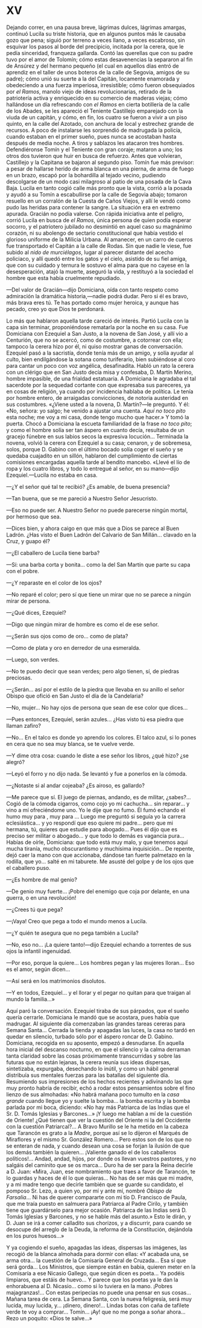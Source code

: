 # XV

Dejando correr, en una pausa breve, lágrimas dulces, lágrimas amargas, continuó
Lucila su triste historia, que en algunos puntos más le causaba gozo que pena;
siguió por terreno a veces llano, a veces escabroso, sin esquivar los pasos al
borde del precipicio, incitada por la cerera, que le pedía sinceridad,
franqueza gallarda. Contó las querellas que con su padre tuvo por el amor de
Tolomín; cómo estas desavenencias la separaron al fin de Ansúrez y del hermano
pequeño (el cual en aquellos días entró de aprendiz en el taller de unos
boteros de la calle de Segovia, amigos de su padre); cómo unió su suerte a la
del Capitán, locamente enamorada y obedeciendo a una fuerza imperiosa,
irresistible; cómo fueron obsequiados por *el Ramos*, manolo viejo de ideas
revolucionarias, retirado de la patriotería activa y enriquecido en su comercio
de maderas viejas; cómo hallándose un día refrescando con *el Ramos* en cierta
botillería de la calle de los Abades, se les apareció el Teniente Castillejo
emparejado con la viuda de un capitán, y cómo, en fin, los cuatro se fueron
a vivir a un piso quinto, en la calle del Azotado, con anchura de local
y estrechez grande de recursos. A poco de instalarse les sorprendió de
madrugada la policía, cuando estaban en el primer sueño, pues nunca se
acostaban hasta después de media noche. A tiros y sablazos les atacaron tres
hombres. Defendiéronse Tomín y el Teniente con gran coraje; mataron a uno; los
otros dos tuvieron que huir en busca de refuerzo. Antes que volvieran,
Castillejo y la Capitana se bajaron al segundo piso. Tomín fue más previsor:
a pesar de hallarse herido de arma blanca en una pierna, de arma de fuego en un
brazo, escapó por la bohardilla al tejado vecino, pudiendo descolgarse de un
modo casi milagroso al patio de una posada de la Cava Baja. Lucila en tanto
cogió calle más pronto que la vista, corrió a la posada y ayudó a su Tomín
a escabullirse por la calle de Segovia abajo; tomaron resuello en un corralón
de la Cuesta de Caños Viejos, y allí le vendó como pudo las heridas para
contener la sangre. La situación era en extremo apurada. Gracián no podía
valerse. Con rápida iniciativa ante el peligro, corrió Lucila en busca de *el
Ramos*, única persona de quien podía esperar socorro, y el patriotero jubilado
no desmintió en aquel caso su magnánimo corazón, ni su abolengo de sectario
constitucional que había vestido el glorioso uniforme de la Milicia Urbana. Al
amanecer, en un carro de cueros fue transportado el Capitán a la calle de
Rodas. Sin que nadie le viese, fue subido al *nido de murciélagos*, lugar al
parecer distante del acecho policiaco, y allí quedó entre los gatos y el cielo,
asistido de su fiel amiga, que con su cuidado y ternura le sostuvo el alma para
que no cayese en la desesperación, atajó la muerte, aseguró la vida,
y restituyó a la sociedad el hombre que esta había cruelmente repudiado.

—Del valor de Gracián—dijo Domiciana, oída con tanto respeto como admiración la
dramática historia,—nadie podrá dudar. Pero si él es bravo, más brava eres tú.
Te has portado como mujer heroica, y aunque has pecado, creo yo que Dios te
perdonará.

Lo más que hablaron aquella tarde careció de interés. Partió Lucila con la capa
sin terminar, proponiéndose rematarla por la noche en su casa. Fue Domiciana
con Ezequiel a San Justo, a la novena de San José, y allí vio a Centurión, que
no se acercó, como de costumbre, a cotorrear con ella; tampoco la cerera hizo
por él, ni quiso mostrar ganas de conversación. Ezequiel pasó a la sacristía,
donde tenía más de un amigo, y solía ayudar al culto, bien endilgándose la
sotana como turiferario, bien subiéndose al coro para cantar un poco con voz
angélica, desafinadita. Habló un rato la cerera con un clérigo que en San Justo
decía misa y confesaba, D. Martín Merino, hombre impasible, de una frialdad
estatuaria. A Domiciana le agradaba el tal sacerdote por la sequedad cortante
con que expresaba sus pareceres, ya en cosas de religión, ya cuando por
incidencia hablaba de política. Le tenía por hombre entero, de arraigadas
convicciones, de notoria austeridad en sus costumbres. «¿Viene usted a la
novena, D. Martín?—le preguntó. Y él: «No, señora: yo salgo; he venido
a ajustar una cuenta. *Aquí no toco pito* esta noche; me voy a mi casa, donde
tengo mucho que hacer.» Y tomó la puerta. Chocó a Domiciana la escueta
familiaridad de la frase *no toco pito*; y como el hombre solía ser tan áspero
en cuanto decía, resultaba de un gracejo fúnebre en sus labios secos la
expresiva locución... Terminada la novena, volvió la cerera con Ezequiel a su
casa; cenaron, y de sobremesa, solos, porque D. Gabino con el último bocado
solía coger el sueño y se quedaba cuajadito en un sillón, hablaron del
cumplimiento de ciertas comisiones encargadas aquella tarde al bendito mancebo.
«Llevé el lío de ropa y los cuatro libros, y todo lo entregué al señor, en su
mano—dijo Ezequiel.—Lucila no estaba en casa.

—¿Y el señor qué tal te recibió? ¿Es amable, de buena presencia?

—Tan buena, que se me pareció a Nuestro Señor Jesucristo.

—Eso no puede ser. A Nuestro Señor no puede parecerse ningún mortal, por
hermoso que sea.

—Dices bien, y ahora caigo en que más que a Dios se parece al Buen Ladrón. ¿Has
visto el Buen Ladrón del Calvario de San Millán... clavado en la Cruz, y guapo
él?

—¿El caballero de Lucila tiene barba?

—Sí: una barba corta y bonita... como la del San Martín que parte su capa con
el pobre.

—¿Y reparaste en el color de los ojos?

—No reparé el color; pero sí que tiene un mirar que no se parece a ningún mirar
de persona.

—¿Qué dices, Ezequiel?

—Digo que ningún mirar de hombre es como el de ese señor.

—¿Serán sus ojos como de oro... como de plata?

—Como de plata y oro en derredor de una esmeralda.

—Luego, son verdes.

—No te puedo decir que sean verdes; pero algo tienen, sí, de piedras preciosas.

—¿Serán... así por el estilo de la piedra que llevaba en su anillo el señor
Obispo que ofició en San Justo el día de la Candelaria?

—No, mujer... No hay ojos de persona que sean de ese color que dices...

—Pues entonces, Ezequiel, serán azules... ¿Has visto tú esa piedra que llaman
zafiro?

—No... En el talco es donde yo aprendo los colores. El talco azul, si lo pones
en cera que no sea muy blanca, se te vuelve verde.

—Y dime otra cosa: cuando le diste a ese señor los libros, ¿qué hizo? ¿se
alegró?

—Leyó el forro y no dijo nada. Se levantó y fue a ponerlos en la cómoda.

—¿Notaste si al andar cojeaba? ¿Es airoso, es gallardo?

—Me parece que sí. El juego de piernas, andando, es de militar, ¿sabes?...
Cogió de la cómoda cigarros, como cojo yo mi cachucha... sin reparar... y vino
a mí ofreciéndome uno. Yo le dije que no fumo. Él fumó echando el humo muy para
, muy para ... Luego me preguntó si seguía yo la carrera eclesiástica... y yo
respondí que eso quiere mi padre... pero que mi hermana, tú, quieres que
estudie para abogado... Pues él dijo que es preciso ser militar o abogado...
y que todo lo demás es vagancia pura... Habías de oírle, Domiciana: que todo
está muy malo, y que tenemos aquí mucha tiranía, mucho obscurantismo
y muchísima inquisición... De repente, dejó caer la mano con que accionaba,
dándose tan fuerte palmetazo en la rodilla, que yo... salté en mi taburete. Me
asusté del golpe y de los ojos que el caballero puso.

—¿Es hombre de mal genio?

—De genio muy fuerte... ¡Pobre del enemigo que coja por delante, en una guerra,
o en una revolución!

—¿Crees tú que pega?

—¡Vaya! Creo que pega a todo el mundo menos a Lucila.

—¿Y quién te asegura que no pega también a Lucila?

—No, eso no... ¡La quiere tanto!—dijo Ezequiel echando a torrentes de sus ojos
la infantil ingenuidad.

—Por eso, porque la quiere... Los hombres pegan y las mujeres lloran... Eso es
el amor, según dicen...

—Así será en los matrimonios disolutos.

—Y en todos, Ezequiel... y el llorar y el pegar no quitan para que traigan al
mundo la familia...»

Aquí paró la conversación. Ezequiel tiraba de sus párpados, que el sueño quería
cerrarle. Domiciana le mandó que se acostara, pues había que madrugar. Al
siguiente día comenzaban las grandes tareas cereras para Semana Santa...
Cerrada la tienda y apagadas las luces, la casa no tardó en quedar en silencio,
turbado sólo por el áspero roncar de D. Gabino. Domiciana, recogida en su
aposento, empezó a desnudarse. En aquella hora inicial del descanso nocturno,
en que el silencio y la calma derraman tanta claridad sobre las cosas
próximamente transcurridas y sobre las futuras que no están lejanas, la cerera
reunía sus ideas dispersas, sintetizaba, expurgaba, desechando lo inútil,
y como un hábil general distribuía sus mentales fuerzas para las batallas del
siguiente día. Resumiendo sus impresiones de los hechos recientes y adivinando
las que muy pronto habría de recibir, echó a rodar estos pensamientos sobre el
fino lienzo de sus almohadas: «No habrá mañana poco tumulto en la *casa grande*
cuando llegue yo y suelte la bomba... la bomba escrita y la bomba parlada por
mi boca, diciendo: «No hay más Patriarca de las Indias que el Sr. D. Tomás
Iglesias y Barcones...» ¡Y luego me hablan a mí de la cuestión de Oriente!
¿Qué tienen que ver la cuestión del Oriente ni la del Occidente con la cuestión
Patriarcal?... A Bravo Murillo se le ha metido en la cabeza que Tarancón es
grato a la *Madre*, porque así se lo dijeron el Marqués de Miraflores y el
mismo Sr. González Romero... Pero estos son de los que no se enteran de nada,
y cuando desean una cosa se forjan la ilusión de que los demás también la
quieren... ¡Valiente ganado el de los caballeros políticos!... Andad, andad,
hijos, por donde os llevan vuestros pastores, y no salgáis del caminito que se
os marca... Duro ha de ser para la Reina decirle a D. Juan: «Mira, Juan, ese
nombramiento que traes a favor de Tarancón, te lo guardas y haces de él lo que
quieras... No has de ser más que mi madre, y a mi madre tengo que decirle
también que se guarde su candidato, el pomposo Sr. Lezo, a quien yo, por mí
y ante mí, nombré *Obispo de Farsalia*... Ni has de querer compararte con mi
tío D. Francisco de Paula, que me traía puesto en salmuera para Patriarca al
Padre Cirilo, y también tiene que guardárselo para mejor ocasión. Patriarca de
las Indias será D. Tomás Iglesias y Barcones, y no se hable más del asunto.»
Esto le dirán, y D. Juan se irá a comer calladito sus chorizos, y a discurrir,
para cuando se desocupe del arreglo de la Deuda, la reforma de la Constitución,
dejándola en los puros huesos...»

Y ya cogiendo el sueño, apagadas las ideas, dispersas las imágenes, las recogió
de la blanca almohada para dormir con ellas: «Y acabada una, se arma otra... la
cuestión de la Comisaría General de Cruzada... Esa sí que será gorda... Los
Ministros, que siempre están en babia, quieren meter en la Comisaría a ese
Nicasio Gallego, que según dicen es poeta... Ya podéis limpiaros, que estáis de
huevo... Y parece que los poetas ya le dan la enhorabuena al D. Nicasio... como
si lo tuviera en la mano. ¡Pobres majagranzas!... Con estas peripecias no puede
una pensar en sus cosas... Mañana tarea de cera. La Semana Santa, con la nueva
feligresía, será muy lucida, muy lucida, y... ¡dinero, dinero!... Lindas botas
con caña de tafilete verde te voy a comprar... Tomín... ¡Ay! que no me ponga
a soñar ahora... Rezo un poquito: «Dios te salve...»
